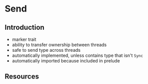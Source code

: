# Send



## Introduction

- marker trait
- ability to transfer ownership between threads
- safe to send type across threads
- automatically implemented, unless contains type that isn't `Sync`
- automatically imported because included in prelude



## Resources
